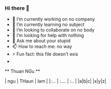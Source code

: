 ### Hi there 👋
- 🔭 I’m currently working on no company
- 🌱 I’m currently learning no subject
- 👯 I’m looking to collaborate on no body
- 🤔 I’m looking for help with nothing
- 💬 Ask me about your stupid
- 📫 How to reach me: no way
- ⚡ Fun fact: this file doesn't exis
- 
** Thuan NGu **

| ngu | THaun | lam |
|:... | :.... | :.. |
|a|b|c|
|x|y|z|
